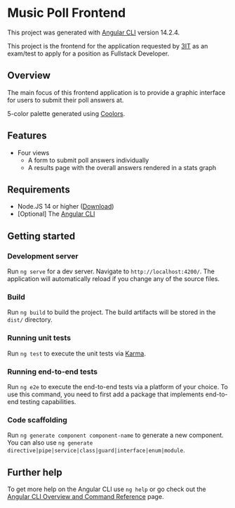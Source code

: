 # Music Poll Frontend

This project was generated with [Angular CLI](https://github.com/angular/angular-cli) version 14.2.4.

This project is the frontend for the application requested by [3IT](https://www.3it.cl/) as an exam/test to apply for a position as Fullstack Developer.

## Overview

The main focus of this frontend application is to provide a graphic interface for users to submit their poll answers at.

5-color palette generated using [Coolors](https://coolors.co/2c4251-6ab547-edd83d-d16666-9197ae).

## Features

- Four views
  - A form to submit poll answers individually
  - A results page with the overall answers rendered in a stats graph

## Requirements

- Node.JS 14 or higher ([Download](https://nodejs.org/))
- [Optional] The [Angular CLI](https://cli.angular.io/)

## Getting started

### Development server

Run `ng serve` for a dev server. Navigate to `http://localhost:4200/`. The application will automatically reload if you change any of the source files.

### Build

Run `ng build` to build the project. The build artifacts will be stored in the `dist/` directory.

### Running unit tests

Run `ng test` to execute the unit tests via [Karma](https://karma-runner.github.io).

### Running end-to-end tests

Run `ng e2e` to execute the end-to-end tests via a platform of your choice. To use this command, you need to first add a package that implements end-to-end testing capabilities.

### Code scaffolding

Run `ng generate component component-name` to generate a new component. You can also use `ng generate directive|pipe|service|class|guard|interface|enum|module`.

## Further help

To get more help on the Angular CLI use `ng help` or go check out the [Angular CLI Overview and Command Reference](https://angular.io/cli) page.
